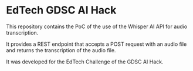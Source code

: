 # EdTech GDSC AI Hack

This repository contains the PoC of the use of the Whisper AI API for audio transcription.

It provides a REST endpoint that accepts a POST request with an audio file and returns the transcription of the audio file.

It was developed for the EdTech Challenge of the GDSC AI Hack.